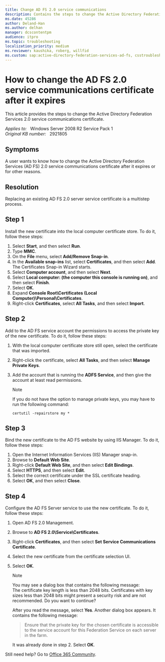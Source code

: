 ```yaml
---
title: Change AD FS 2.0 service communications
description: Contains the steps to change the Active Directory Federation Services 2.0 service communications certificate.
ms.date: 45286
author: Deland-Han
ms.author: delhan
manager: dcscontentpm
audience: itpro
ms.topic: troubleshooting
localization_priority: medium
ms.reviewer: kaushika, roberg, willfid
ms.custom: sap:active-directory-federation-services-ad-fs, csstroubleshoot
---
```

# How to change the AD FS 2.0 service communications certificate after it expires

This article provides the steps to change the Active Directory Federation Services 2.0 service communications certificate.

_Applies to:_ &nbsp; Windows Server 2008 R2 Service Pack 1  
_Original KB number:_ &nbsp; 2921805

## Symptoms  

A user wants to know how to change the Active Directory Federation Services (AD FS) 2.0 service communications certificate after it expires or for other reasons.

## Resolution

Replacing an existing AD FS 2.0 server service certificate is a multistep process.

## Step 1

Install the new certificate into the local computer certificate store. To do it, follow these steps:

1. Select **Start**, and then select **Run**.
2. Type **MMC**.
3. On the **File** menu, select **Add/Remove Snap-in**.
4. In the **Available snap-ins** list, select **Certificates**, and then select **Add**. The Certificates Snap-in Wizard starts.
5. Select **Computer account**, and then select **Next**.
6. Select **Local computer: (the computer this console is running on)**, and then select **Finish**.
7. Select **OK**.
8. Expand **Console Root\Certificates (Local Computer)\Personal\Certificates**.
9. Right-click **Certificates**, select **All Tasks**, and then select **Import**.

## Step 2

Add to the AD FS service account the permissions to access the private key of the new certificate. To do it, follow these steps:

1. With the local computer certificate store still open, select the certificate that was imported.
2. Right-click the certificate, select **All Tasks**, and then select **Manage Private Keys**.
3. Add the account that is running the **ADFS Service**, and then give the account at least read permissions.

    > [!NOTE]
    > If you do not have the option to manage private keys, you may have to run the following command:

    ```console
    certutil -repairstore my *
    ```

## Step 3

Bind the new certificate to the AD FS website by using IIS Manager. To do it, follow these steps:

1. Open the Internet Information Services (IIS) Manager snap-in.
2. Browse to **Default Web Site**.
3. Right-click **Default Web Site**, and then select **Edit Bindings**.
4. Select **HTTPS**, and then select **Edit**.
5. Select the correct certificate under the SSL certificate heading.
6. Select **OK**, and then select **Close**.  

## Step 4

Configure the AD FS Server service to use the new certificate. To do it, follow these steps:

1. Open AD FS 2.0 Management.
2. Browse to **AD FS 2.0\Service\Certificates**.
3. Right-click **Certificates**, and then select **Set Service Communications Certificate**.
4. Select the new certificate from the certificate selection UI.
5. Select **OK**.

    > [!NOTE]
    > You may see a dialog box that contains the following message:  
    > The certificate key length is less than 2048 bits. Certificates with key sizes less than 2048 bits might present a security risk and are not recommended. Do you want to continue?

    After you read the message, select **Yes**. Another dialog box appears. It contains the following message:
    > Ensure that the private key for the chosen certificate is accessible to the service account for this Federation Service on each server in the farm.

    It was already done in step 2. Select **OK**.  

Still need help? Go to [Office 365 Community](https://answers.microsoft.com/msoffice/forum?sort=LastReplyDate&dir=Desc&tab=All&status=all&mod=&modAge=&advFil=&postedAfter=&postedBefore=&threadType=All&isFilterExpanded=false&page=1).
